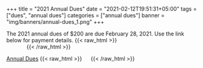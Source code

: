 +++
title = "2021 Annual Dues"
date = "2021-02-12T19:51:31+05:00"
tags = ["dues", "annual dues"]
categories = ["annual dues"]
banner = "img/banners/annual-dues_1.png"
+++

The 2021 annual dues of $200 are due February 28, 2021.  Use the link below for payment details.  {{< raw_html >}}<font style="color:transparent">Click CONTINUE READING to use the </font >{{< /raw_html >}}

[Annual Dues](/dues) {{< raw_html >}}<font style="color:transparent">link</font >{{< /raw_html >}}
